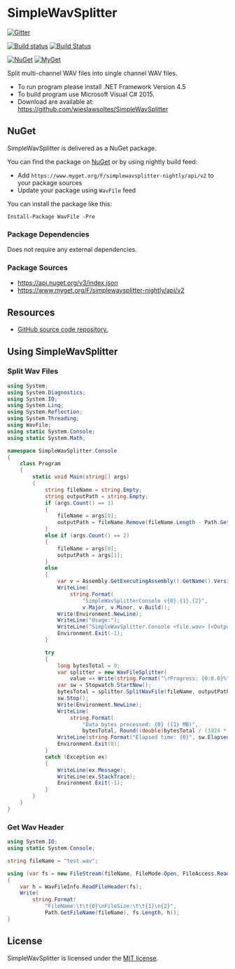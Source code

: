 ﻿# SimpleWavSplitter

[![Gitter](https://badges.gitter.im/wieslawsoltes/SimpleWavSplitter.svg)](https://gitter.im/wieslawsoltes/SimpleWavSplitter?utm_source=badge&utm_medium=badge&utm_campaign=pr-badge)

[![Build status](https://ci.appveyor.com/api/projects/status/pfooqgyo9uwrj44o/branch/master?svg=true)](https://ci.appveyor.com/project/wieslawsoltes/simplewavsplitter/branch/master)
[![Build Status](https://travis-ci.org/wieslawsoltes/SimpleWavSplitter.svg?branch=master)](https://travis-ci.org/wieslawsoltes/SimpleWavSplitter)

[![NuGet](https://img.shields.io/nuget/v/WavFile.svg)](https://www.nuget.org/packages/WavFile)
[![MyGet](https://img.shields.io/myget/simplewavsplitter-nightly/vpre/WavFile.svg?label=myget)](https://www.myget.org/gallery/simplewavsplitter-nightly) 

Split multi-channel WAV files into single channel WAV files.

* To run program please install .NET Framework Version 4.5
* To build program use Microsoft Visual C# 2015.
* Download are available at: https://github.com/wieslawsoltes/SimpleWavSplitter

## NuGet

SimpleWavSplitter is delivered as a NuGet package.

You can find the package on [NuGet](https://www.nuget.org/packages/WavFile/) or by using nightly build feed:
* Add `https://www.myget.org/F/simplewavsplitter-nightly/api/v2` to your package sources
* Update your package using `WavFile` feed

You can install the package like this:

`Install-Package WavFile -Pre`

### Package Dependencies

Does not require any external dependencies.

### Package Sources

* https://api.nuget.org/v3/index.json
* https://www.myget.org/F/simplewavsplitter-nightly/api/v2

## Resources

* [GitHub source code repository.](https://github.com/wieslawsoltes/SimpleWavSplitter)

## Using SimpleWavSplitter

### Split Wav Files

```C#
using System;
using System.Diagnostics;
using System.IO;
using System.Linq;
using System.Reflection;
using System.Threading;
using WavFile;
using static System.Console;
using static System.Math;

namespace SimpleWavSplitter.Console
{
    class Program
    {
        static void Main(string[] args)
        {
            string fileName = string.Empty;
            string outputPath = string.Empty;
            if (args.Count() == 1)
            {
                fileName = args[0];
                outputPath = fileName.Remove(fileName.Length - Path.GetFileName(fileName).Length);
            }
            else if (args.Count() == 2)
            {
                fileName = args[0];
                outputPath = args[1];
            }
            else
            {
                var v = Assembly.GetExecutingAssembly().GetName().Version;
                WriteLine(
                    string.Format(
                        "SimpleWavSplitterConsole v{0}.{1}.{2}", 
                        v.Major, v.Minor, v.Build));
                Write(Environment.NewLine);
                WriteLine("Usage:");
                WriteLine("SimpleWavSplitter.Console <file.wav> [<OutputPath>]");
                Environment.Exit(-1);
            }

            try
            {
                long bytesTotal = 0;
                var splitter = new WavFileSplitter(
                    value => Write(string.Format("\rProgress: {0:0.0}%", value)));
                var sw = Stopwatch.StartNew();
                bytesTotal = splitter.SplitWavFile(fileName, outputPath, CancellationToken.None);
                sw.Stop();
                Write(Environment.NewLine);
                WriteLine(
                    string.Format(
                        "Data bytes processed: {0} ({1} MB)", 
                        bytesTotal, Round((double)bytesTotal / (1024 * 1024), 1)));
                WriteLine(string.Format("Elapsed time: {0}", sw.Elapsed));
                Environment.Exit(0);
            }
            catch (Exception ex)
            {
                WriteLine(ex.Message);
                WriteLine(ex.StackTrace);
                Environment.Exit(-1);
            }
        }
    }
}
```

### Get Wav Header

```C#
using System.IO;
using static System.Console;

string fileName = "test.wav";

using (var fs = new FileStream(fileName, FileMode.Open, FileAccess.Read))
{
    var h = WavFileInfo.ReadFileHeader(fs);
    Write(
        string.Format(
            "FileName:\t\t{0}\nFileSize:\t\t{1}\n{2}", 
            Path.GetFileName(fileName), fs.Length, h));
}
```

## License

SimpleWavSplitter is licensed under the [MIT license](LICENSE.TXT).
